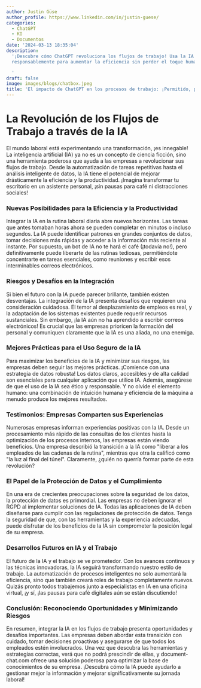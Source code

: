 ```yaml
---
author: Justin Güse
author_profile: https://www.linkedin.com/in/justin-guese/
categories:
  - ChatGPT
  - KI
  - Documentos
date: '2024-03-13 18:35:04'
description:
  '¡Descubre cómo ChatGPT revoluciona los flujos de trabajo! Usa la IA
  responsablemente para aumentar la eficiencia sin perder el toque humano.

  '
draft: false
image: images/blogs/chatbox.jpeg
title: 'El impacto de ChatGPT en los procesos de trabajo: ¡Permitido, pero con cautela!'
---
```


# La Revolución de los Flujos de Trabajo a través de la IA

El mundo laboral está experimentando una transformación, ¡es innegable! La inteligencia artificial (IA) ya no es un concepto de ciencia ficción, sino una herramienta poderosa que ayuda a las empresas a revolucionar sus flujos de trabajo. Desde la automatización de tareas repetitivas hasta el análisis inteligente de datos, la IA tiene el potencial de mejorar drásticamente la eficiencia y la productividad. ¡Imagina transformar tu escritorio en un asistente personal, ¡sin pausas para café ni distracciones sociales!

### Nuevas Posibilidades para la Eficiencia y la Productividad

Integrar la IA en la rutina laboral diaria abre nuevos horizontes. Las tareas que antes tomaban horas ahora se pueden completar en minutos o incluso segundos. La IA puede identificar patrones en grandes conjuntos de datos, tomar decisiones más rápidas y acceder a la información más reciente al instante. Por supuesto, un bot de IA no te hará el café (¡todavía no!), pero definitivamente puede liberarte de las rutinas tediosas, permitiéndote concentrarte en tareas esenciales, como reuniones y escribir esos interminables correos electrónicos.

### Riesgos y Desafíos en la Integración

Si bien el futuro con la IA puede parecer brillante, también existen desventajas. La integración de la IA presenta desafíos que requieren una consideración cuidadosa. El temor al desplazamiento de empleos es real, y la adaptación de los sistemas existentes puede requerir recursos sustanciales. Sin embargo, ¡la IA aún no ha aprendido a escribir correos electrónicos! Es crucial que las empresas prioricen la formación del personal y comuniquen claramente que la IA es una aliada, no una enemiga.

### Mejores Prácticas para el Uso Seguro de la IA

Para maximizar los beneficios de la IA y minimizar sus riesgos, las empresas deben seguir las mejores prácticas. ¡Comience con una estrategia de datos robusta! Los datos claros, accesibles y de alta calidad son esenciales para cualquier aplicación que utilice IA. Además, asegúrese de que el uso de la IA sea ético y responsable. Y no olvide el elemento humano: una combinación de intuición humana y eficiencia de la máquina a menudo produce los mejores resultados.

### Testimonios: Empresas Comparten sus Experiencias

Numerosas empresas informan experiencias positivas con la IA. Desde un procesamiento más rápido de las consultas de los clientes hasta la optimización de los procesos internos, las empresas están viendo beneficios. Una empresa describió la transición a la IA como "liberar a los empleados de las cadenas de la rutina", mientras que otra la calificó como "la luz al final del túnel". Claramente, ¿quién no querría formar parte de esta revolución?

### El Papel de la Protección de Datos y el Cumplimiento

En una era de crecientes preocupaciones sobre la seguridad de los datos, la protección de datos es primordial. Las empresas no deben ignorar el RGPD al implementar soluciones de IA. Todas las aplicaciones de IA deben diseñarse para cumplir con las regulaciones de protección de datos. Tenga la seguridad de que, con las herramientas y la experiencia adecuadas, puede disfrutar de los beneficios de la IA sin comprometer la posición legal de su empresa.

### Desarrollos Futuros en IA y el Trabajo

El futuro de la IA y el trabajo se ve prometedor. Con los avances continuos y las técnicas innovadoras, la IA seguirá transformando nuestro estilo de trabajo. La automatización de procesos inteligentes no solo aumentará la eficiencia, sino que también creará roles de trabajo completamente nuevos. Quizás pronto todos trabajemos junto a especialistas en IA en una oficina virtual, ¡y sí, ¡las pausas para café digitales aún se están discutiendo!

### Conclusión: Reconociendo Oportunidades y Minimizando Riesgos

En resumen, integrar la IA en los flujos de trabajo presenta oportunidades y desafíos importantes. Las empresas deben abordar esta transición con cuidado, tomar decisiones proactivas y asegurarse de que todos los empleados estén involucrados. Una vez que descubra las herramientas y estrategias correctas, verá que no podrá prescindir de ellas, y document-chat.com ofrece una solución poderosa para optimizar la base de conocimientos de su empresa. ¡Descubra cómo la IA puede ayudarlo a gestionar mejor la información y mejorar significativamente su jornada laboral!
